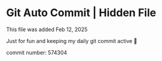 # Git Auto Commit | Hidden File

This file was added Feb 12, 2025

Just for fun and keeping my daily git commit active 🤪

commit number: 574304
